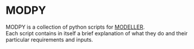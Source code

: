 # MODPY
MODPY is a collection of python scripts for [MODELLER](http://salilab.org/modeller/).  
Each script contains in itself a brief explanation of what they do and their particular requirements and inputs.

